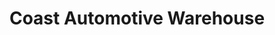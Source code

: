 ---
title: "Coast Automotive Warehouse"
url: /salinas/coast-automotive-warehouse/
shop: car parts
---